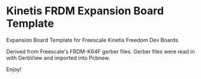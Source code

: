 # Kinetis FRDM Expansion Board Template

Expansion Board Template for Freescale Kinetis Freedom Dev Boards

Derived from Freescale's FRDM-K64F gerber files.  Gerber files were read in with GerbView and imported into Pcbnew.

Enjoy!
